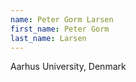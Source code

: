 ```yaml
---
name: Peter Gorm Larsen
first_name: Peter Gorm
last_name: Larsen
---
```


Aarhus University, Denmark

